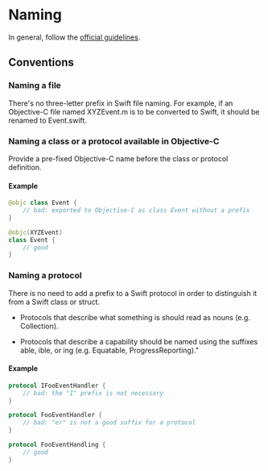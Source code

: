# Naming

In general, follow the [official guidelines](https://swift.org/documentation/api-design-guidelines/#naming).

## Conventions

### Naming a file

There's no three-letter prefix in Swift file naming. For example, if an Objective-C file named XYZEvent.m is to be converted to Swift, it should be renamed to Event.swift.

### Naming a class or a protocol available in Objective-C

Provide a pre-fixed Objective-C name before the class or protocol definition. 

#### Example
``` swift
@objc class Event {
    // bad: exported to Objective-C as class Event without a prefix
}

@objc(XYZEvent)
class Event {
    // good
}
```

### Naming a protocol

There is no need to add a prefix to a Swift protocol in order to distinguish it from a Swift class or struct. 

- Protocols that describe what something is should read as nouns (e.g. Collection).

- Protocols that describe a capability should be named using the suffixes able, ible, or ing (e.g. Equatable, ProgressReporting)."

#### Example
``` swift
protocol IFooEventHandler {
    // bad: the "I" prefix is not necessary
}

protocol FooEventHandler {
    // bad: "er" is not a good suffix for a protocol
}

protocol FooEventHandling {
    // good
}
```

